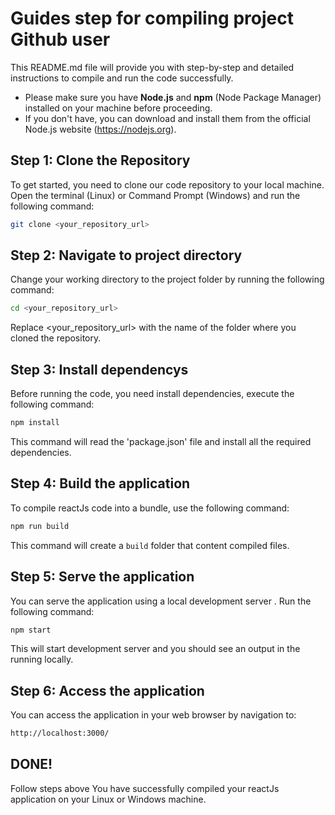 # Guides step for compiling project Github user

This README.md file will provide you with step-by-step and detailed instructions to compile and run the code successfully. <br>
- Please make sure you have <b>Node.js</b> and <b>npm</b> (Node Package Manager) installed on your machine before proceeding.<br>
- If you don't have, you can download and install them from the official Node.js website (https://nodejs.org). <br>

## Step 1: Clone the Repository

To get started, you need to clone our code repository to your local machine. Open the terminal (Linux) or Command Prompt (Windows) and run the following command:

```bash
git clone <your_repository_url>
```

## Step 2: Navigate to project directory 

Change your working directory to the project folder by running the following command: 

```bash
cd <your_repository_url>
```

Replace <your_repository_url> with the name of the folder where you cloned the repository.

## Step 3: Install dependencys

Before running the code, you need install dependencies, execute the following command: 

```bash
npm install
```

This command will read the 'package.json' file and install all the required dependencies.

## Step 4: Build the application

To compile reactJs code into a bundle, use the following command:

```bash
npm run build 
```

This command will create a `build` folder that content compiled files.

## Step 5: Serve the application 

You can serve the application using a local development server . Run the following command:

```bash
npm start  
```

This will start development server and you should see an output in the running locally.

## Step 6: Access the application 

You can access the application in your web browser by navigation to: 

```bash
http://localhost:3000/
```

## DONE!

Follow steps above You have successfully compiled your reactJs application on your Linux or Windows machine.








